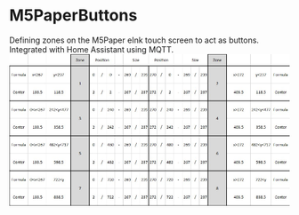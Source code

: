 # M5PaperButtons
Defining zones on the M5Paper eInk touch screen to act as buttons. Integrated with Home Assistant using MQTT.
![](https://github.com/ShotokuTech/M5PaperButtons/blob/main/paper%20screen.jpg)
